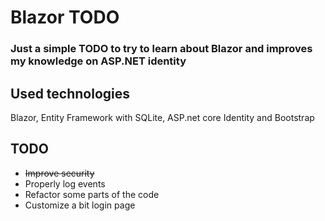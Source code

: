 # Blazor TODO

### Just a simple TODO to try to learn about Blazor and improves my knowledge on ASP.NET identity

## Used technologies

Blazor, Entity Framework with SQLite, ASP.net core Identity and Bootstrap

## TODO
- <s>Improve security</s>
- Properly log events
- Refactor some parts of the code
- Customize a bit login page
